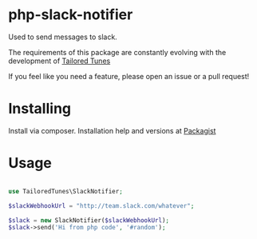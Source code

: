 php-slack-notifier
==================

Used to send messages to slack.

The requirements of this package are constantly evolving with the development of [Tailored Tunes](http://www.tailored-tunes.com)

If you feel like you need a feature, please open an issue or a pull request!

# Installing

Install via composer. Installation help and versions at [Packagist](https://packagist.org/packages/tailored-tunes/php-slack-notifier)

# Usage

```php

use TailoredTunes\SlackNotifier;

$slackWebhookUrl = "http://team.slack.com/whatever";

$slack = new SlackNotifier($slackWebhookUrl);
$slack->send('Hi from php code', '#random');

```
